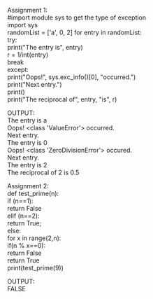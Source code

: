 Assignment 1:                                                                                                                                                                  
#import module sys to get the type of exception                                                                                                                 
import sys                                                                                                                                             
randomList = ['a', 0, 2]
for entry in randomList:                                                                                                                                                   
    try:                                                                                                                                                                  
        print("The entry is", entry)                                                                                                                                    
        r = 1/int(entry)                                                                                                                                              
        break                                                                                                                                                      
    except:                                                                                                                                                                    
        print("Oops!", sys.exc_info()[0], "occurred.")                                                                                                                    
        print("Next entry.")                                                                                                                                               
        print()                                                                                                                                                         
print("The reciprocal of", entry, "is", r)  
                                                                                                                                                                           
OUTPUT:                                                                                                                                                               
The entry is a                                                                                                                                       
Oops! <class 'ValueError'> occurred.                                                                                                                          
Next entry.                                                                                                                                                         
The entry is 0                                                                                                                                                                
Oops! <class 'ZeroDivisionError'> occured.                                                                                                                                
Next entry.                                                                                                                                                             
The entry is 2                                                                                                                                                                
The reciprocal of 2 is 0.5                                                                                                                                                  
                                                                                                                                                                             
Assignment 2:                                                                                                                                                                   
  def test_prime(n):                                                                                                                                                       
    if (n==1):                                                                                                                                                           
       return False                                                                                                                                                           
     elif (n==2):                                                                                                                                                      
       return True;                                                                                                                                     
    else:                                                                                                                                                                 
        for x in range(2,n):                                                                                                                                           
          if(n % x==0):                                                                                                                                                   
              return False                                                                                                                                                      
            return True             
print(test_prime(9))                                                                                                                                                   
                                                                                                                                                                      
OUTPUT:                                                                                            
FALSE                                                                           
